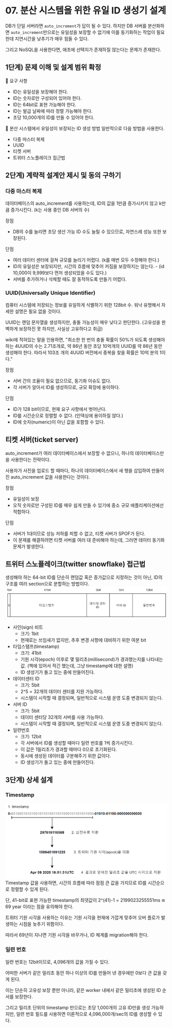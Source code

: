# 07. 분산 시스템을 위한 유일 ID 생성기 설계
DB가 단일 서버라면 `auto_increment`가 답이 될 수 있다.
하지만 DB 서버를 분산화하면 `auto_increment`만으로는 유일성을 보장할 수 없기에 이를 동기화하는 작업이 필요한데 지연시간을 낮추기가 매우 힘들 수 있다.

그리고 NoSQL을 사용한다면, 애초에 선택지가 존재하질 않는다는 문제가 존재한다.

## 1단계) 문제 이해 및 설계 범위 확정
📌 요구 사항
- ID는 유일성을 보장해야 한다.
- ID는 숫자로만 구성되어 있어야 한다.
- ID는 64bit로 표현 가능해야 한다.
- ID는 발급 날짜에 따라 정렬 가능해야 한다.
- 초당 10,000개의 ID를 만들 수 있어야 한다.
 

📌 분산 시스템에서 유일성이 보장되는 ID 생성 방법
일반적으로 다음 방법을 사용한다.

- 다중 마스터 복제
- UUID
- 티켓 서버
- 트위터 스노플레이크 접근법

## 2단계) 계략적 설계안 제시 및 동의 구하기
### 다중 마스터 복제
데이터베이스의 auto_increment를 사용하는데, ID의 값을 1만큼 증가시키지 않고 k만큼 증가시킨다. (k는 사용 중인 DB 서버의 수)

장점
- DB의 수를 늘리면 초당 생산 가능 ID 수도 늘릴 수 있으므로, 자연스레 성능 또한 보장된다.

단점
- 여러 데이터 센터에 걸쳐 규모를 늘리기 어렵다. (k를 매번 모두 수정해야 한다.)
- ID의 유일성은 보장되지만, 시간의 흐름에 맞추어 커짐을 보장하지는 않는다. - (id 10,000이 9,999보다 먼저 생성되었을 수도 있다.)
- 서버를 추가하거나 삭제할 때도 잘 동작하도록 만들기 어렵다.

### UUID(Universally Unique Identifier)
컴퓨터 시스템에 저장되는 정보를 유일하게 식별하기 위한 128bit 수. 워낙 유명해서 자세한 설명은 필요 없을 것이다.

UUID는 랜덤 문자열을 생성하지만, 충돌 가능성이 매우 낮다고 판단한다. (고유성을 완벽하게 보장하진 못 하지만, 사실상 고유하다고 취급)

wiki에 적혀있는 말을 인용하면, "최소한 한 번의 충돌 확률이 50%가 되도록 생성해야 하는 4UUID의 수는 2.71조개로, 약 86년 동안 초당 10억개의 UUID를 약 86년 동안 생성해야 한다. 따라서 103조 개의 4UUID 버전에서 중복을 찾을 확률은 10억 분의 1이다."

장점
- 서버 간의 조율이 필요 없으므로, 동기화 이슈도 없다.
- 각 서버가 알아서 ID를 생성하므로, 규모 확장에 용이하다.

단점
- ID가 128 bit이므로, 현재 요구 사항에서 벗어난다.
- ID를 시간순으로 정렬할 수 없다. (인덱싱에 용이하질 않다.)
- ID에 숫자(numeric)이 아닌 값을 포함할 수 있다.

## 티켓 서버(ticket server)
auto_increment가 여러 데이터베이스에서 보장할 수 없으니, 하나의 데이터베이스만을 사용한다는 전략이다.

사용자가 사진을 업로드 할 때마다, 하나의 데이터베이스에서 새 행을 삽입하여 만들어진 auto_increment 값을 사용한다는 것이다.

장점
- 유일성이 보장
- 오직 숫자로만 구성된 ID를 매우 쉽게 만들 수 있기에 중소 규모 애플리케이션에선 적합하다.

단점
- 서버가 1대이므로 성능 저하를 피할 수 없고, 티켓 서버가 SPOF가 된다.
- 이 문제를 해결하려면 티켓 서버를 여러 대 준비해야 하는데, 그러면 데이터 동기화 문제가 발생한다.

## 트위터 스노플레이크(twitter snowflake) 접근법
생성해야 하는 64-bit ID를 단순히 랜덤값 혹은 증가값으로 지정하는 것이 아닌, ID의 구조를 여러 section으로 분할하는 방법이다.
![alt text](images/07/image.png)

- 사인(sign) 비트
    - 크기: 1bit
    - 현재로는 쓰임새가 없지만, 추후 변경 사항에 대비하기 위한 여분 bit
- 타임스탬프(timestamp)
    - 크기: 41bit
    - 기원 시각(epoch) 이후로 몇 밀리초(millisecond)가 경과했는지를 나타내는 값. (책에 있어서 적긴 했는데, 그냥 timestamp에 대한 설명)
    - ID 생성기가 돌고 있는 중에 만들어진다.
- 데이터센터 ID
    - 크기: 5bit
    - 2^5 = 32개의 데이터 센터를 지원 가능하다.
    - 시스템이 시작할 때 결정되며, 일반적으로 시스템 운영 도중 변경되지 않는다.
- 서버 ID
    - 크기: 5bit
    - 데이터 센터당 32개의 서버를 사용 가능하다.
    - 시스템이 시작할 때 결정되며, 일반적으로 시스템 운영 도중 변경되지 않는다.
- 일련번호
    - 크기: 12bit
    - 각 서버에서 ID를 생성할 때마다 일련 번호를 1씩 증가시킨다.
    - 이 값은 1밀리초가 경과할 때마다 0으로 초기화된다.
    - 동시에 생성된 데이터를 구분해주기 위한 값이다.
    - ID 생성기가 돌고 있는 중에 만들어진다.

## 3단계) 상세 설계
### Timestamp
![alt text](images/07/image-1.png)
Timestamp 값을 사용하면, 시간의 흐름에 따라 점점 큰 값을 가지므로 ID를 시간순으로 정렬할 수 있게 된다.

단, 41-bit로 표현 가능한 timestamp의 최댓값이 2^(41)-1 = 2199023255551ms ≅ 69 year 이라는 점을 유의해야 한다. 

트위터 기원 시각을 사용하는 이유는 기원 시각을 현재에 가깝게 맞추어 오버 플로가 발생하는 시점을 늦추기 위함이다.

따라서 69년이 지나면 기원 시각을 바꾸거나, ID 체계를 migration해야 한다.

### 일련 번호
일련 번호는 12bit이므로, 4,096개의 값을 가질 수 있다.

어떠한 서버가 같은 밀리초 동안 하나 이상의 ID를 만들어 낸 경우에만 0보다 큰 값을 갖게 된다.

이는 단순히 고유성 보장 뿐만 아니라, 같은 worker 내에서 같은 밀리초에 생성된 ID 순서를 보장한다.

그리고 밀리초 단위의 timestamp 만으로는 초당 1,000개의 고유 ID만을 생성 가능하지만, 일련 번호 필드를 사용하면 이론적으로 4,096,000개/sec의 ID를 생성할 수 있다.

 